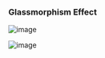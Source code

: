 ### Glassmorphism Effect

![image](https://user-images.githubusercontent.com/70272542/142717026-c704c300-65b3-4e05-b7ad-ba45d6383f2b.png)


![image](https://user-images.githubusercontent.com/70272542/142620945-7ea96f7e-f5cc-4b38-ae0b-dbab512eb026.png)
